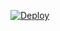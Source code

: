 

[![Deploy](https://www.herokucdn.com/deploy/button.png)](https://dashboard.heroku.com/new?template=https://github.com/hdnid89d/dhhfgd)


